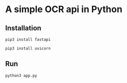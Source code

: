 # A simple OCR api in Python

## Installation

```
pip3 install fastapi

pip3 install uvicorn
```

## Run

```
python3 app.py
```